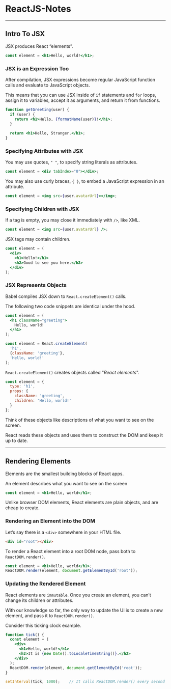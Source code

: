 # ReactJS-Notes
___
## Intro To JSX

JSX produces React “elements”.

```jsx
const element = <h1>Hello, world!</h1>;
```

### JSX is an Expression Too
After compilation, JSX expressions become regular JavaScript function calls and evaluate to JavaScript objects.

This means that you can use JSX inside of `if` statements and `for` loops, assign it to variables, accept it as arguments, and return it from functions.

```jsx
function getGreeting(user) {
  if (user) {
    return <h1>Hello, {formatName(user)}!</h1>;
  }
  
  return <h1>Hello, Stranger.</h1>;
}
```

### Specifying Attributes with JSX
You may use quotes, `" "`, to specify string literals as attributes.
```jsx
const element = <div tabIndex="0"></div>;
```
You may also use curly braces, `{ }`, to embed a JavaScript expression in an attribute.
```jsx
const element = <img src={user.avatarUrl}></img>;
```

### Specifying Children with JSX
If a tag is empty, you may close it immediately with `/>`, like XML.
```jsx
const element = <img src={user.avatarUrl} />;
```
JSX tags may contain children.
```jsx
const element = (
  <div>
    <h1>Hello!</h1>
    <h2>Good to see you here.</h2>
  </div>
);
```

### JSX Represents Objects
Babel compiles JSX down to `React.createElement()` calls.

The following two code snippets are identical under the hood.
```jsx
const element = (
  <h1 className="greeting">
    Hello, world!
  </h1>
);
```

```jsx
const element = React.createElement(
  'h1',
  {className: 'greeting'},
  'Hello, world!'
);
```
`React.createElement()` creates objects called "_React elements_".
```jsx
const element = {
  type: 'h1',
  props: {
    className: 'greeting',
    children: 'Hello, world!'
  }
};
```
Think of these objects like descriptions of what you want to see on the screen. 

React reads these objects and uses them to construct the DOM and keep it up to date.

___

## Rendering Elements
Elements are the smallest building blocks of React apps.

An element describes what you want to see on the screen
```jsx
const element = <h1>Hello, world</h1>;
```
Unlike browser DOM elements, React elements are plain objects, and are cheap to create. 

### Rendering an Element into the DOM
Let’s say there is a `<div>` somewhere in your HTML file.
```html
<div id="root"></div>
```
To render a React element into a root DOM node, pass both to `ReactDOM.render()`.
```jsx
const element = <h1>Hello, world</h1>;
ReactDOM.render(element, document.getElementById('root'));
```

### Updating the Rendered Element
React elements are `immutable`. Once you create an element, you can’t change its children or attributes.

With our knowledge so far, the only way to update the UI is to create a new element, and pass it to `ReactDOM.render()`.

Consider this ticking clock example.
```jsx
function tick() {
  const element = (
    <div>
      <h1>Hello, world!</h1>
      <h2>It is {new Date().toLocaleTimeString()}.</h2>
    </div>
  );
  ReactDOM.render(element, document.getElementById('root'));
}

setInterval(tick, 1000);    // It calls ReactDOM.render() every second from a setInterval() callback.
```




